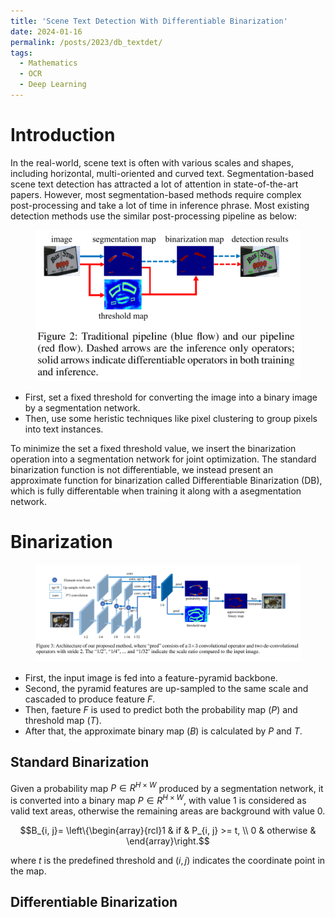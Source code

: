 ```yaml
---
title: 'Scene Text Detection With Differentiable Binarization'
date: 2024-01-16
permalink: /posts/2023/db_textdet/
tags:
  - Mathematics
  - OCR
  - Deep Learning
---
```


<head>
    <style type="text/css">
        figure{text-align: center;}
        math{text-align: center;}
    </style>
</head>

# Introduction

In the real-world, scene text is often with various scales and shapes, including horizontal, multi-oriented and curved text. 
Segmentation-based scene text detection has attracted a lot of attention in state-of-the-art papers. However, most segmentation-based methods require complex post-processing and take a lot of time in inference phrase. Most existing detection methods use the similar post-processing pipeline as below:

<figure>
    <img src='/images/posts/20230116_differentiable_binarization/tradditional_method.png'>
</figure>

+ First, set a fixed threshold for converting the image into a binary image by a segmentation network.
+ Then, use some heristic techniques like pixel clustering to group pixels into text instances.

To minimize the set a fixed threshold value, we insert the binarization operation into a segmentation network for joint optimization. The standard binarization function is not differentiable, we instead present an approximate function for binarization called Differentiable Binarization (DB), which is fully differentable when training it along with a asegmentation network.

# Binarization

<figure>
    <img src='/images/posts/20230116_differentiable_binarization/binarization_architecture.png'>
</figure>

+ First, the input image is fed into a feature-pyramid backbone.
+ Second, the pyramid features are up-sampled to the same scale and cascaded to produce feature $F$.
+ Then, faeture $F$ is used to predict both the probability map $(P)$ and threshold map $(T)$.
+ After that, the approximate binary map $(B)$ is calculated by $P$ and $T$.

## Standard Binarization

Given a probability map $P \in R^{H\times W}$ produced by a segmentation network, it is converted into a binary map $P \in R^{H\times W}$, with value 1 is considered as valid text areas, otherwise the remaining areas are background with value 0.

$$B_{i, j}=  \left\{\begin{array}{rcl}1 & if &  P_{i, j} >= t, \\
0 & otherwise &
  \end{array}\right.$$

where $t$ is the predefined threshold and $(i, j)$ indicates the coordinate point in the map.

## Differentiable Binarization


